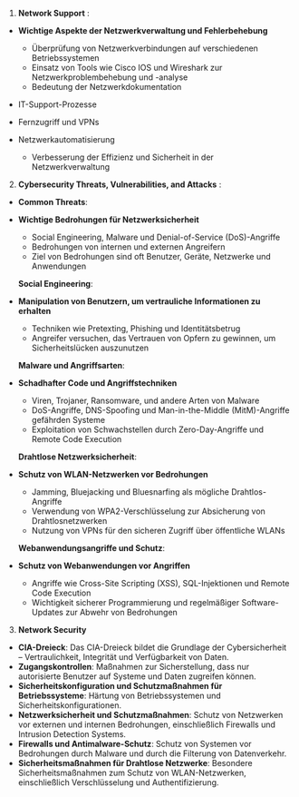 1. **Network Support** :
- **Wichtige Aspekte der Netzwerkverwaltung und Fehlerbehebung**  
  - Überprüfung von Netzwerkverbindungen auf verschiedenen Betriebssystemen  
  - Einsatz von Tools wie Cisco IOS und Wireshark zur Netzwerkproblembehebung und -analyse  
  - Bedeutung der Netzwerkdokumentation
    
- IT-Support-Prozesse
  
- Fernzugriff und VPNs
  
- Netzwerkautomatisierung  
  - Verbesserung der Effizienz und Sicherheit in der Netzwerkverwaltung

    
2. **Cybersecurity Threats, Vulnerabilities, and Attacks** :

  - **Common Threats**:
- **Wichtige Bedrohungen für Netzwerksicherheit**  
  - Social Engineering, Malware und Denial-of-Service (DoS)-Angriffe  
  - Bedrohungen von internen und externen Angreifern  
  - Ziel von Bedrohungen sind oft Benutzer, Geräte, Netzwerke und Anwendungen
  
  **Social Engineering**:
- **Manipulation von Benutzern, um vertrauliche Informationen zu erhalten**  
  - Techniken wie Pretexting, Phishing und Identitätsbetrug  
  - Angreifer versuchen, das Vertrauen von Opfern zu gewinnen, um Sicherheitslücken auszunutzen
  
  **Malware und Angriffsarten**:
- **Schadhafter Code und Angriffstechniken**  
  - Viren, Trojaner, Ransomware, und andere Arten von Malware  
  - DoS-Angriffe, DNS-Spoofing und Man-in-the-Middle (MitM)-Angriffe gefährden Systeme  
  - Exploitation von Schwachstellen durch Zero-Day-Angriffe und Remote Code Execution
  
  **Drahtlose Netzwerksicherheit**:
- **Schutz von WLAN-Netzwerken vor Bedrohungen**  
  - Jamming, Bluejacking und Bluesnarfing als mögliche Drahtlos-Angriffe  
  - Verwendung von WPA2-Verschlüsselung zur Absicherung von Drahtlosnetzwerken  
  - Nutzung von VPNs für den sicheren Zugriff über öffentliche WLANs

  **Webanwendungsangriffe und Schutz**:
- **Schutz von Webanwendungen vor Angriffen**  
  - Angriffe wie Cross-Site Scripting (XSS), SQL-Injektionen und Remote Code Execution  
  - Wichtigkeit sicherer Programmierung und regelmäßiger Software-Updates zur Abwehr von Bedrohungen


3. **Network Security**
- **CIA-Dreieck**: Das CIA-Dreieck bildet die Grundlage der Cybersicherheit – Vertraulichkeit, Integrität und Verfügbarkeit von Daten.
-  **Zugangskontrollen**: Maßnahmen zur Sicherstellung, dass nur autorisierte Benutzer auf Systeme und Daten zugreifen können.
- **Sicherheitskonfiguration und Schutzmaßnahmen für Betriebssysteme**: Härtung von Betriebssystemen und Sicherheitskonfigurationen.
- **Netzwerksicherheit und Schutzmaßnahmen**: Schutz von Netzwerken vor externen und internen Bedrohungen, einschließlich Firewalls und Intrusion Detection Systems.
- **Firewalls und Antimalware-Schutz**: Schutz von Systemen vor Bedrohungen durch Malware und durch die Filterung von Datenverkehr.
- **Sicherheitsmaßnahmen für Drahtlose Netzwerke**: Besondere Sicherheitsmaßnahmen zum Schutz von WLAN-Netzwerken, einschließlich Verschlüsselung und Authentifizierung.

